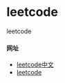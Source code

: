 # leetcode
leetcode

#### 网址

- [leetcode中文](https://leetcode-cn.com/problemset/all/)
- [leetcode](https://leetcode.com/)